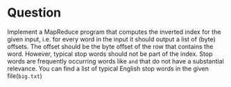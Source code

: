 # Question

Implement a MapReduce program that computes the inverted index for the given input, i.e.
for every word in the input it should output a list of (byte) offsets. The offset should
be the byte offset of the row that contains the word. However, typical stop words should
not be part of the index. Stop words are frequently occurring words like `and` that do
not have a substantial relevance. You can find a list of typical English stop words in
the given file(`big.txt`)
